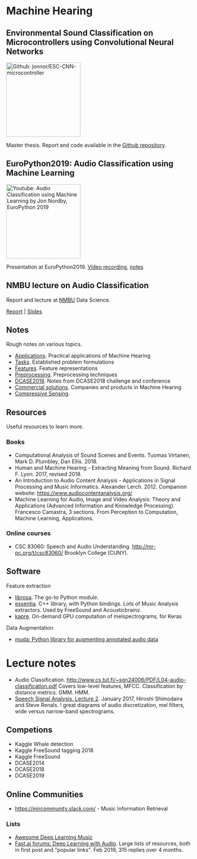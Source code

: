 # Machine Hearing

## Environmental Sound Classification on Microcontrollers using Convolutional Neural Networks

<a href="https://github.com/jonnor/ESC-CNN-microcontroller">
<img src="https://github.com/jonnor/ESC-CNN-microcontroller/raw/master/report/img/frontpage.png" height="200" alt="Github: jonnor/ESC-CNN-microcontroller">
</a>

Master thesis. Report and code available in the [Github repository](https://github.com/jonnor/ESC-CNN-microcontroller).

## EuroPython2019: Audio Classification using Machine Learning

<a href="https://youtu.be/2FmMESSD2CM?t=8470">
<img src="video.png" height="200" alt="Youtube: Audio Classification using Machine Learning by Jon Nordby, EuroPython 2019">
</a>

Presentation at EuroPython2019. [Video recording](https://youtu.be/2FmMESSD2CM?t=8470), [notes](./europython2019)

## NMBU lecture on Audio Classification

Report and lecture at [NMBU](https://nmbu.no) Data Science.

[Report](https://github.com/jonnor/datascience-master/raw/master/dat390/merged.pdf) |
[Slides](https://jonnor.github.io/datascience-master/dat390/slides.html)


## Notes

Rough notes on various topics.

* [Applications](./applications.md). Practical applications of Machine Hearing
* [Tasks](./tasks.md). Established problem formulations
* [Features](./features.md). Feature representations
* [Preprocessing](./preprocessing.md). Preprocessing techniques
* [DCASE2018](./dcase2018.md). Notes from DCASE2018 challenge and conference
* [Commercial solutions](./commercial.md). Companies and products in Machine Hearing
* [Compressive Sensing](./compressive-sensing.md).

## Resources

Useful resources to learn more.


### Books

* Computational Analysis of Sound Scenes and Events. Tuomas Virtanen, Mark D. Plumbley, Dan Ellis. 2018.
* Human and Machine Hearing - Extracting Meaning from Sound. Richard F. Lyon. 2017, revised 2018.
* An Introduction to Audio Content Analysis - Applications in Signal Processing and Music Informatics. Alexander Lerch. 2012.
Companion website: https://www.audiocontentanalysis.org/
* Machine Learning for Audio, Image and Video Analysis: Theory and Applications (Advanced Information and Knowledge Processing). Francesco Camastra, 
3 sections. From Perception to Computation, Machine Learning, Applications.

### Online courses

* CSC 83060: Speech and Audio Understanding. http://mr-pc.org/t/csc83060/
Brooklyn College (CUNY).


## Software

Feature extraction

* [librosa](http://librosa.github.io). The go-to Python module.
* [essentia](https://essentia.upf.edu). C++ library, with Python bindings. Lots of Music Analysis extractors. Used by FreeSound and Acousticbrainz.
* [kapre](https://github.com/keunwoochoi/kapre). On-demand GPU computation of melspectrograms, for Keras

Data Augmentation

* [muda: Python library for augmenting annotated audio data](https://github.com/bmcfee/muda)

# Lecture notes

* Audio Classification.
http://www.cs.tut.fi/~sgn24006/PDF/L04-audio-classification.pdf
Covers low-level features, MFCC. Classification by distance metrics. GMM. HMM.
* [Speech Signal Analysis, Lecture 2](https://www.inf.ed.ac.uk/teaching/courses/asr/2016-17/asr02-signal-handout.pdf).
January 2017, Hiroshi Shimodaira and Steve Renals.
! great diagrams of audio discretization, mel filters, wide versus narrow-band spectrograms.

## Competions

* Kaggle Whale detection
* Kaggle FreeSound tagging 2018
* Kaggle FreeSound
* DCASE2014
* DCASE2018
* DCASE2019 


## Online Communities

* https://mircommunity.slack.com/ - Music Information Retrieval

### Lists

* [Awesome Deep Learning Music](https://github.com/ybayle/awesome-deep-learning-music)
* [Fast.ai forums: Deep Learning with Audio](https://forums.fast.ai/t/deep-learning-with-audio-thread/38123).
Large lists of resources, both in first post and "popular links". Feb 2019, 315 replies over 4 months.





